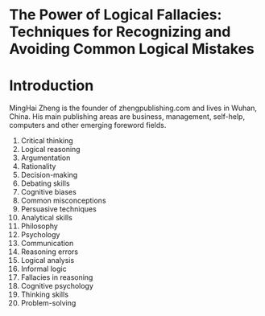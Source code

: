 # The Power of Logical Fallacies: Techniques for Recognizing and Avoiding Common Logical Mistakes

# Introduction

MingHai Zheng is the founder of zhengpublishing.com and lives in Wuhan, China. His main publishing areas are business, management, self-help, computers and other emerging foreword fields.



1. Critical thinking
2. Logical reasoning
3. Argumentation
4. Rationality
5. Decision-making
6. Debating skills
7. Cognitive biases
8. Common misconceptions
9. Persuasive techniques
10. Analytical skills
11. Philosophy
12. Psychology
13. Communication
14. Reasoning errors
15. Logical analysis
16. Informal logic
17. Fallacies in reasoning
18. Cognitive psychology
19. Thinking skills
20. Problem-solving

